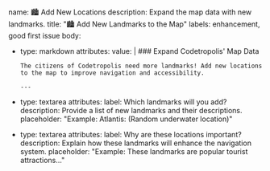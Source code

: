 ﻿name: 🏙️ Add New Locations
description: Expand the map data with new landmarks.
title: "🏙️ Add New Landmarks to the Map"
labels: enhancement, good first issue
body:
  - type: markdown
    attributes:
      value: |
        ### Expand Codetropolis' Map Data

        The citizens of Codetropolis need more landmarks! Add new locations to the map to improve navigation and accessibility.

        ---
  - type: textarea
    attributes:
      label: Which landmarks will you add?
      description: Provide a list of new landmarks and their descriptions.
      placeholder: "Example: Atlantis: (Random underwater location)"
  - type: textarea
    attributes:
      label: Why are these locations important?
      description: Explain how these landmarks will enhance the navigation system.
      placeholder: "Example: These landmarks are popular tourist attractions..."
